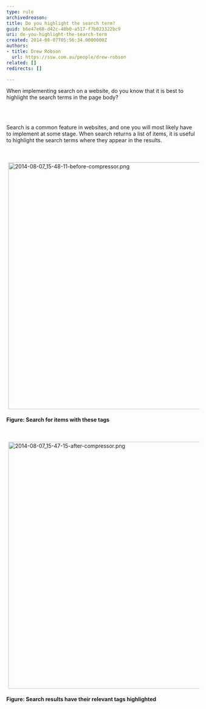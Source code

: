 ```yaml
---
type: rule
archivedreason: 
title: Do you highlight the search term?
guid: b6e47e68-d42c-40b0-a517-f7b023322bc9
uri: do-you-highlight-the-search-term
created: 2014-08-07T05:56:34.0000000Z
authors:
- title: Drew Robson
  url: https://ssw.com.au/people/drew-robson
related: []
redirects: []

---
```



<p>When implementing search on a website, do you know that it is best to highlight the search terms in the page body?</p>
<br><excerpt class='endintro'></excerpt><br>
<p>​Search is a common feature in websites, and one you will most likely have to implement at some stage. When search returns a list of items, it is useful to highlight the search terms where they appear in the results.</p><p><br></p><p><img src="/PublishingImages/2014-08-07_15-48-11-before-compressor.png" alt="2014-08-07_15-48-11-before-compressor.png" style="margin&#58;5px;width&#58;650px;" /><br></p><p><strong>Figure&#58; Search for items with these tags</strong></p><p><br></p><p><img src="/PublishingImages/2014-08-07_15-47-15-after-compressor.png" alt="2014-08-07_15-47-15-after-compressor.png" style="margin&#58;5px;width&#58;650px;" /><br></p><p><strong>Figure&#58; Search results have their relevant tags highlighted</strong></p>



